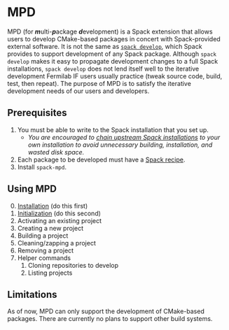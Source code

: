 # MPD

MPD (for <b><i>m</i></b>ulti-<b><i>p</i></b>ackage <b><i>d</i></b>evelopment) is a Spack extension that allows users to develop CMake-based packages in concert with Spack-provided external software.  It is not the same as [`spack develop`](https://spack.readthedocs.io/en/latest/environments.html#developing-packages-in-a-spack-environment), which Spack provides to support development of any Spack package.  Although `spack develop` makes it easy to propagate development changes to a full Spack installations, `spack develop` does not lend itself well to the iterative development Fermilab IF users usually practice (tweak source code, build, test, then repeat).  The purpose of MPD is to satisfy the iterative development needs of our users and developers.

## Prerequisites

1. You must be able to write to the Spack installation that you set up.
    - _You are encouraged to [chain upstream Spack installations](https://spack.readthedocs.io/en/latest/chain.html) to your own installation to avoid unnecessary building, installation, and wasted disk space._
2. Each package to be developed must have a [Spack recipe](https://spack.readthedocs.io/en/latest/packaging_guide.html).
3. Install `spack-mpd`.

## Using MPD

0. [Installation](doc/Installation.md) (do this first)
1. [Initialization](doc/Initialization.md) (do this second)
2. Activating an existing project
3. Creating a new project
4. Building a project
5. Cleaning/zapping a project
6. Removing a project
7. Helper commands
   1. Cloning repositories to develop
   2. Listing projects

## Limitations

As of now, MPD can only support the development of CMake-based packages.  There are currently no plans to support other build systems.
